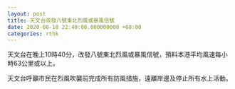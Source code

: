 ```yaml
---
layout: post
title: 天文台改發八號東北烈風或暴風信號
date: 2020-08-18 22:40:08.000000000 +08:00
categories: rthk
---
```


天文台在晚上10時40分，改發八號東北烈風或暴風信號，預料本港平均風速每小時63公里或以上。

天文台呼籲市民在烈風吹襲前完成所有防風措施，遠離岸邊及停止所有水上活動。
